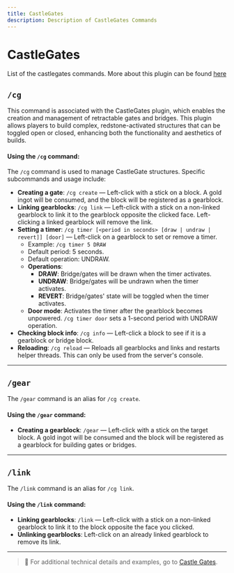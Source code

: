 ```yaml
---
title: CastleGates
description: Description of CastleGates Commands
---
```

# CastleGates
List of the castlegates commands. More about this plugin can be found [here](/pages/plugins/fun/castlegate.md)


## `/cg`
This command is associated with the CastleGates plugin, which enables the creation and management of retractable gates and bridges. This plugin allows players to build complex, redstone-activated structures that can be toggled open or closed, enhancing both the functionality and aesthetics of builds.

#### Using the `/cg` command:
The `/cg` command is used to manage CastleGate structures. Specific subcommands and usage include:

- **Creating a gate**: `/cg create` — Left-click with a stick on a block. A gold ingot will be consumed, and the block will be registered as a gearblock.
- **Linking gearblocks**: `/cg link` — Left-click with a stick on a non-linked gearblock to link it to the gearblock opposite the clicked face. Left-clicking a linked gearblock will remove the link.
- **Setting a timer**: `/cg timer [<period in seconds> [draw | undraw | revert]] [door]` — Left-click on a gearblock to set or remove a timer.
  - Example: `/cg timer 5 DRAW`
  - Default period: 5 seconds.
  - Default operation: UNDRAW.
  - **Operations**:
    - **DRAW**: Bridge/gates will be drawn when the timer activates.
    - **UNDRAW**: Bridge/gates will be undrawn when the timer activates.
    - **REVERT**: Bridge/gates' state will be toggled when the timer activates.
  - **Door mode**: Activates the timer after the gearblock becomes unpowered. `/cg timer door` sets a 1-second period with UNDRAW operation.
- **Checking block info**: `/cg info` — Left-click a block to see if it is a gearblock or bridge block.
- **Reloading**: `/cg reload` — Reloads all gearblocks and links and restarts helper threads. This can only be used from the server's console.

---

## `/gear`
The `/gear` command is an alias for `/cg create`.

#### Using the `/gear` command:
- **Creating a gearblock**: `/gear` — Left-click with a stick on the target block. A gold ingot will be consumed and the block will be registered as a gearblock for building gates or bridges.

---

## `/link`
The `/link` command is an alias for `/cg link`.

#### Using the `/link` command:
- **Linking gearblocks**: `/link` — Left-click with a stick on a non-linked gearblock to link it to the block opposite the face you clicked.
- **Unlinking gearblocks**: Left-click on an already linked gearblock to remove its link.

---

> 📅 For additional technical details and examples, go to [Castle Gates](/pages/plugins/fun/castlegate.md).